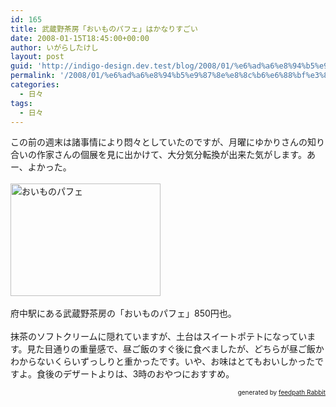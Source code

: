 ```yaml
---
id: 165
title: 武蔵野茶房「おいものパフェ」はかなりすごい
date: 2008-01-15T18:45:00+00:00
author: いがらしたけし
layout: post
guid: 'http://indigo-design.dev.test/blog/2008/01/%e6%ad%a6%e8%94%b5%e9%87%8e%e8%8c%b6%e6%88%bf%e3%80%8c%e3%81%8a%e3%81%84%e3%82%82%e3%81%ae%e3%83%91%e3%83%95%e3%82%a7%e3%80%8d%e3%81%af%e3%81%8b%e3%81%aa%e3%82%8a%e3%81%99%e3%81%94%e3%81%84/'
permalink: '/2008/01/%e6%ad%a6%e8%94%b5%e9%87%8e%e8%8c%b6%e6%88%bf%e3%80%8c%e3%81%8a%e3%81%84%e3%82%82%e3%81%ae%e3%83%91%e3%83%95%e3%82%a7%e3%80%8d%e3%81%af%e3%81%8b%e3%81%aa%e3%82%8a%e3%81%99%e3%81%94%e3%81%84/'
categories:
  - 日々
tags:
  - 日々
---
```

この前の週末は諸事情により悶々としていたのですが、月曜にゆかりさんの知り合いの作家さんの個展を見に出かけて、大分気分転換が出来た気がします。あー、よかった。<br /><br /><a href="http://photozou.jp/photo/show/120767/6788373"><img src="http://art7.photozou.jp/pub/767/120767/photo/6788373.jpg" alt="おいものパフェ" style="border: 0pt none" height="180" width="240"></a><a href="http://photozou.jp/photo/show/120767/6788373"></a><br /><br />府中駅にある武蔵野茶房の「おいものパフェ」850円也。<br /><br />抹茶のソフトクリームに隠れていますが、土台はスイートポテトになっています。見た目通りの重量感で、昼ご飯のすぐ後に食べましたが、どちらが昼ご飯かわからないくらいずっしりと重かったです。いや、お味はとてもおいしかったですよ。食後のデザートよりは、3時のおやつにおすすめ。<!--feedpath info start--><div style="text-align: right;font-size: 10px">&nbsp;&nbsp;<span>generated by <a href="http://feedpath.jp" title="feedpath Rabbit" target="_blank">feedpath Rabbit</a></span></div><!--feedpath info end-->